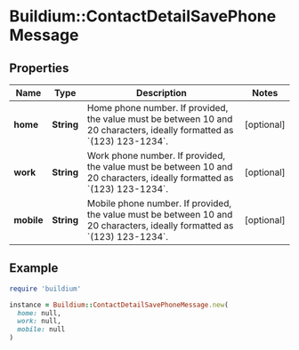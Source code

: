 # Buildium::ContactDetailSavePhoneMessage

## Properties

| Name | Type | Description | Notes |
| ---- | ---- | ----------- | ----- |
| **home** | **String** | Home phone number. If provided, the value must be between 10 and 20 characters, ideally formatted as &#x60;(123) 123-1234&#x60;. | [optional] |
| **work** | **String** | Work phone number. If provided, the value must be between 10 and 20 characters, ideally formatted as &#x60;(123) 123-1234&#x60;. | [optional] |
| **mobile** | **String** | Mobile phone number. If provided, the value must be between 10 and 20 characters, ideally formatted as &#x60;(123) 123-1234&#x60;. | [optional] |

## Example

```ruby
require 'buildium'

instance = Buildium::ContactDetailSavePhoneMessage.new(
  home: null,
  work: null,
  mobile: null
)
```

